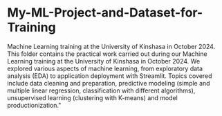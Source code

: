 # My-ML-Project-and-Dataset-for-Training
Machine Learning training at the University of Kinshasa in October 2024.
This folder contains the practical work carried out during our Machine Learning training at the University of Kinshasa in October 2024. We explored various aspects of machine learning, from exploratory data analysis (EDA) to application deployment with Streamlit. Topics covered include data cleaning and preparation, predictive modeling (simple and multiple linear regression, classification with different algorithms), unsupervised learning (clustering with K-means) and model productionization."
